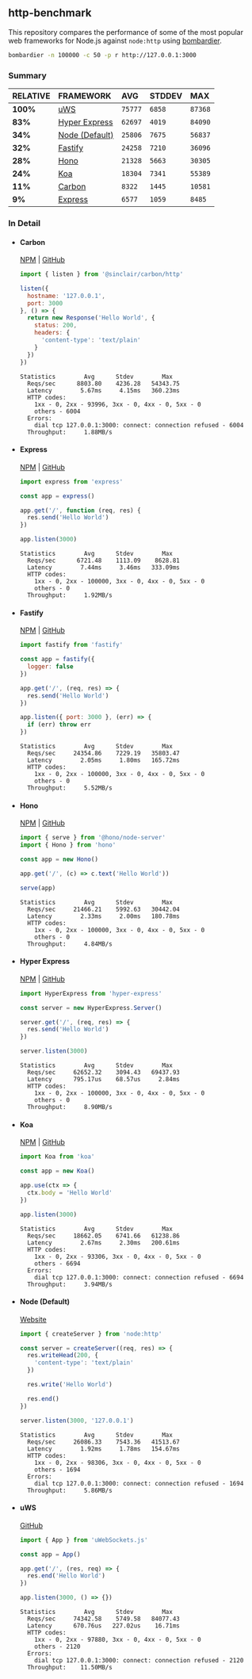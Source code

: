 ## http-benchmark

This repository compares the performance of some of the most popular web frameworks for Node.js against `node:http` using [bombardier](https://github.com/codesenberg/bombardier).

```bash
bombardier -n 100000 -c 50 -p r http://127.0.0.1:3000
```

### Summary

| RELATIVE | FRAMEWORK | AVG | STDDEV | MAX |
| :--- | :--- | :--- | :--- | :--- |
| **100%** | [uWS](#uws) | `75777` | `6858` | `87368` |
| **83%** | [Hyper Express](#hyper-express) | `62697` | `4019` | `84090` |
| **34%** | [Node (Default)](#node-default) | `25806` | `7675` | `56837` |
| **32%** | [Fastify](#fastify) | `24258` | `7210` | `36096` |
| **28%** | [Hono](#hono) | `21328` | `5663` | `30305` |
| **24%** | [Koa](#koa) | `18304` | `7341` | `55389` |
| **11%** | [Carbon](#carbon) | `8322` | `1445` | `10581` |
| **9%** | [Express](#express) | `6577` | `1059` | `8485` |


### In Detail

- #### Carbon
  [NPM](https://npmjs.com/@sinclair/carbon) | [GitHub](https://github.com/sinclairzx81/carbon)
  ```js
  import { listen } from '@sinclair/carbon/http'

  listen({
    hostname: '127.0.0.1',
    port: 3000
  }, () => {
    return new Response('Hello World', {
      status: 200,
      headers: {
        'content-type': 'text/plain'
      }
    })
  })
  ```

  ```
  Statistics        Avg      Stdev        Max
    Reqs/sec      8803.80    4236.28   54343.75
    Latency        5.67ms     4.15ms   360.23ms
    HTTP codes:
      1xx - 0, 2xx - 93996, 3xx - 0, 4xx - 0, 5xx - 0
      others - 6004
    Errors:
      dial tcp 127.0.0.1:3000: connect: connection refused - 6004
    Throughput:     1.88MB/s
  ```

- #### Express
  [NPM](https://npmjs.com/express) | [GitHub](https://github.com/expressjs/express)
  ```js
  import express from 'express'

  const app = express()

  app.get('/', function (req, res) {
    res.send('Hello World')
  })

  app.listen(3000)
  ```

  ```
  Statistics        Avg      Stdev        Max
    Reqs/sec      6721.48    1113.09    8628.81
    Latency        7.44ms     3.46ms   333.09ms
    HTTP codes:
      1xx - 0, 2xx - 100000, 3xx - 0, 4xx - 0, 5xx - 0
      others - 0
    Throughput:     1.92MB/s
  ```

- #### Fastify
  [NPM](https://npmjs.com/fastify) | [GitHub](https://github.com/fastify/fastify)
  ```js
  import fastify from 'fastify'

  const app = fastify({
    logger: false
  })

  app.get('/', (req, res) => {
    res.send('Hello World')
  })

  app.listen({ port: 3000 }, (err) => {
    if (err) throw err
  })
  ```

  ```
  Statistics        Avg      Stdev        Max
    Reqs/sec     24354.86    7229.19   35803.47
    Latency        2.05ms     1.80ms   165.72ms
    HTTP codes:
      1xx - 0, 2xx - 100000, 3xx - 0, 4xx - 0, 5xx - 0
      others - 0
    Throughput:     5.52MB/s
  ```

- #### Hono
  [NPM](https://npmjs.com/hono) | [GitHub](https://github.com/honojs/hono)
  ```js
  import { serve } from '@hono/node-server'
  import { Hono } from 'hono'

  const app = new Hono()

  app.get('/', (c) => c.text('Hello World'))

  serve(app)
  ```

  ```
  Statistics        Avg      Stdev        Max
    Reqs/sec     21466.21    5992.63   30442.04
    Latency        2.33ms     2.00ms   180.78ms
    HTTP codes:
      1xx - 0, 2xx - 100000, 3xx - 0, 4xx - 0, 5xx - 0
      others - 0
    Throughput:     4.84MB/s
  ```

- #### Hyper Express
  [NPM](https://npmjs.com/hyper-express) | [GitHub](https://github.com/kartikk221/hyper-express)
  ```js
  import HyperExpress from 'hyper-express'

  const server = new HyperExpress.Server()

  server.get('/', (req, res) => {
    res.send('Hello World')
  })

  server.listen(3000)
  ```

  ```
  Statistics        Avg      Stdev        Max
    Reqs/sec     62652.32    3094.43   69437.93
    Latency      795.17us    68.57us     2.84ms
    HTTP codes:
      1xx - 0, 2xx - 100000, 3xx - 0, 4xx - 0, 5xx - 0
      others - 0
    Throughput:     8.90MB/s
  ```

- #### Koa
  [NPM](https://npmjs.com/koa) | [GitHub](https://github.com/koajs/koa)
  ```js
  import Koa from 'koa'

  const app = new Koa()

  app.use(ctx => {
    ctx.body = 'Hello World'
  })

  app.listen(3000)
  ```

  ```
  Statistics        Avg      Stdev        Max
    Reqs/sec     18662.05    6741.66   61238.86
    Latency        2.67ms     2.30ms   200.61ms
    HTTP codes:
      1xx - 0, 2xx - 93306, 3xx - 0, 4xx - 0, 5xx - 0
      others - 6694
    Errors:
      dial tcp 127.0.0.1:3000: connect: connection refused - 6694
    Throughput:     3.94MB/s
  ```

- #### Node (Default)
  [Website](https://nodejs.org/api/http.html)
  ```js
  import { createServer } from 'node:http'

  const server = createServer((req, res) => {
    res.writeHead(200, {
      'content-type': 'text/plain'
    })

    res.write('Hello World')

    res.end()
  })

  server.listen(3000, '127.0.0.1')
  ```

  ```
  Statistics        Avg      Stdev        Max
    Reqs/sec     26086.33    7543.36   41513.67
    Latency        1.92ms     1.78ms   154.67ms
    HTTP codes:
      1xx - 0, 2xx - 98306, 3xx - 0, 4xx - 0, 5xx - 0
      others - 1694
    Errors:
      dial tcp 127.0.0.1:3000: connect: connection refused - 1694
    Throughput:     5.86MB/s
  ```

- #### uWS
  [GitHub](https://github.com/uNetworking/uWebSockets.js)
  ```js
  import { App } from 'uWebSockets.js'

  const app = App()

  app.get('/', (res, req) => {
    res.end('Hello World')
  })

  app.listen(3000, () => {})
  ```

  ```
  Statistics        Avg      Stdev        Max
    Reqs/sec     74342.58    5749.58   84077.43
    Latency      670.76us   227.02us    16.71ms
    HTTP codes:
      1xx - 0, 2xx - 97880, 3xx - 0, 4xx - 0, 5xx - 0
      others - 2120
    Errors:
      dial tcp 127.0.0.1:3000: connect: connection refused - 2120
    Throughput:    11.50MB/s
  ```



